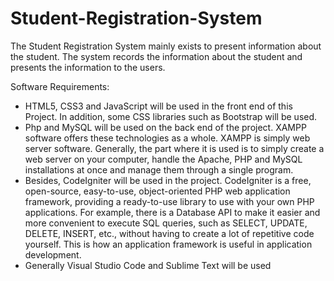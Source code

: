 # Student-Registration-System
The Student Registration System mainly exists to present information about the student. 
The  system records the information about the student and presents the information to the users.

Software Requirements:
  - HTML5, CSS3 and JavaScript will be used in the front end of this Project. In addition, some CSS
    libraries such as Bootstrap will be used. 
  - Php and MySQL will be used on the back end of the project. XAMPP software offers these
    technologies as a whole. XAMPP is simply web server software. Generally, the part where it is 
    used is to simply create a web server on your computer, handle the Apache, PHP and MySQL 
    installations at once and manage them through a single program.
  - Besides, CodeIgniter will be used in the project. CodeIgniter is a free, open-source, easy-to-use, 
    object-oriented PHP web application framework, providing a ready-to-use library to use with your 
    own PHP applications. For example, there is a Database API to make it easier and more 
    convenient to execute SQL queries, such as SELECT, UPDATE, DELETE, INSERT, etc., without 
    having to create a lot of repetitive code yourself. This is how an application framework is useful in 
    application development.
  - Generally Visual Studio Code and Sublime Text will be used
